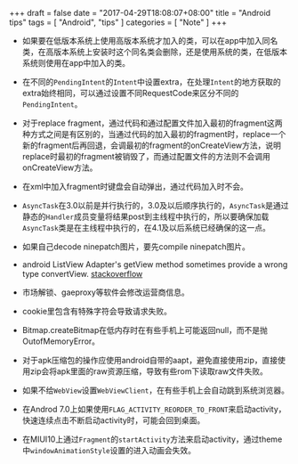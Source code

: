 +++
draft = false
date = "2017-04-29T18:08:07+08:00"
title = "Android tips"
tags = [ "Android", "tips" ]
categories = [ "Note" ]
+++

* 如果要在低版本系统上使用高版本系统才加入的类，可以在app中加入同名类，在高版本系统上安装时这个同名类会删除，还是使用系统的类，在低版本系统则使用在app中加入的类。

* 在不同的`PendingIntent`的`Intent`中设置extra，在处理`Intent`的地方获取的extra始终相同，可以通过设置不同RequestCode来区分不同的`PendingIntent`。

* 对于replace fragment，通过代码和通过配置文件加入最初的fragment这两种方式之间是有区别的，当通过代码的加入最初的fragment时，replace一个新的fragment后再回退，会调最初的fragment的onCreateView方法，说明replace时最初的fragment被销毁了，而通过配置文件的方法则不会调用onCreateView方法。

* 在xml中加入fragment时键盘会自动弹出，通过代码加入时不会。

* `AsyncTask`在3.0以前是并行执行的，3.0及以后顺序执行的，`AsyncTask`是通过静态的`Handler`成员变量将结果post到主线程中执行的，所以要确保加载`AsyncTask`类是在主线程中执行的，在4.1及以后系统已经确保的这一点。

* 如果自己decode ninepatch图片，要先compile ninepatch图片。

* android ListView Adapter's getView method sometimes provide a wrong type convertView. [stackoverflow](http://stackoverflow.com/questions/12018997/why-does-getview-return-wrong-convertview-objects-on-separatedlistadapter)

* 市场解锁、gaeproxy等软件会修改运营商信息。

* cookie里包含有特殊字符会导致请求失败。

* Bitmap.createBitmap在低内存时在有些手机上可能返回null，而不是抛OutofMemoryError。

* 对于apk压缩包的操作应使用android自带的aapt，避免直接使用zip，直接使用zip会将apk里面的raw资源压缩，导致有些rom下读取raw文件失败。

* 如果不给`WebView`设置`WebViewClient`，在有些手机上会自动跳到系统浏览器。

* 在Androd 7.0上如果使用`FLAG_ACTIVITY_REORDER_TO_FRONT`来启动activity，快速连续点击不断启动activity时，可能会回到桌面。

* 在MIUI10上通过`Fragment`的`startActivity`方法来启动activity，通过theme中`windowAnimationStyle`设置的进入动画会失效。